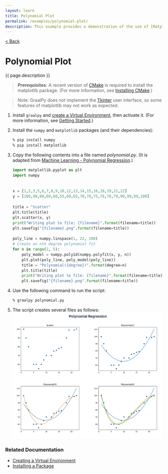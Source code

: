 ```yaml
---
layout: learn
title: Polynomial Plot
permalink: /examples/polynomial-plot/
description: This example provides a demonstration of the use of [Matplotlib](https://matplotlib.org/), a visualization library for Python, combined with [NumPy](https://numpy.org/), an open source library of mathematical functions.
---
```


<a href='{{ "/examples/" | relative_url }}' class="btn btn-back">&lt; Back</a>

# Polynomial Plot
{{ page.description }}

>**Prerequisites**: A recent version of [CMake](https://cmake.org/) is required to install the matplotlib package. (For more information, see [Installing CMake](https://cmake.org/install/).)

>Note: GraalPy does not implement the [Tkinter](https://docs.python.org/3/library/tkinter.html) user interface, so some features of matplotlib may not work as expected.

1. Install `graalpy` and [create a Virtual Environment](/guides/creating_a_virtual_environment/), then activate it. 
(For more information, see [Getting Started](/getting_started/).)

2. Install the `numpy` and `matplotlib` packages (and their dependencies):

    ```bash
    % pip install numpy
    % pip install matplotlib
    ```

3. Copy the following contents into a file named _polynomial.py_.
(It is adapted from [Machine Learning - Polynomial Regression](https://www.w3schools.com/python/python_ml_polynomial_regression.asp).)

    ```python
    import matplotlib.pyplot as plt
    import numpy
    
    
    x = [1,2,3,5,6,7,8,9,10,12,13,14,15,16,18,19,21,22]
    y = [100,90,80,60,60,55,60,65,70,70,75,76,78,79,90,99,99,100]
    
    title = "Scatter"
    plt.title(title)
    plt.scatter(x, y)
    print("Writing plot to file: {filename}".format(filename=title))
    plt.savefig("{filename}.png".format(filename=title))
    
    poly_line = numpy.linspace(1, 22, 100)
    # Create an nth degree polynomial fit
    for n in range(2, 5):
        poly_model = numpy.poly1d(numpy.polyfit(x, y, n))
        plt.plot(poly_line, poly_model(poly_line))
        title = "Polynomial({degree})".format(degree=n)
        plt.title(title)
        print("Writing plot to file: {filename}".format(filename=title))
        plt.savefig("{filename}.png".format(filename=title))
    ```

4. Use the following command to run the script:

    ```bash
    % graalpy polynomial.py
    ```

5. The script creates several files as follows:
   ![Polynomial Regressions](assets/Polynomial_Regression.png)

### Related Documentation
* [Creating a Virtual Environment](/guides/creating_a_virtual_environment/)
* [Installing a Package](/guides/installing_a_package/)